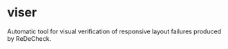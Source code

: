 # viser
Automatic tool for visual verification of responsive layout failures produced by ReDeCheck.
